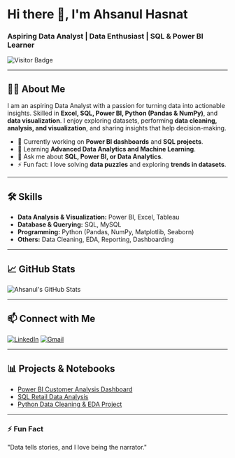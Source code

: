 # Hi there 👋, I'm Ahsanul Hasnat
### Aspiring Data Analyst | Data Enthusiast | SQL & Power BI Learner

![Visitor Badge](https://visitor-badge.laobi.icu/badge?page_id=ahsanulhasnat.github.io)

---

## 👨‍💻 About Me
I am an aspiring Data Analyst with a passion for turning data into actionable insights. Skilled in **Excel, SQL, Power BI, Python (Pandas & NumPy)**, and **data visualization**. I enjoy exploring datasets, performing **data cleaning, analysis, and visualization**, and sharing insights that help decision-making.

- 🔭 Currently working on **Power BI dashboards** and **SQL projects**.
- 🌱 Learning **Advanced Data Analytics and Machine Learning**.
- 💬 Ask me about **SQL, Power BI, or Data Analytics**.
- ⚡ Fun fact: I love solving **data puzzles** and exploring **trends in datasets**.

---

## 🛠️ Skills
- **Data Analysis & Visualization:** Power BI, Excel, Tableau
- **Database & Querying:** SQL, MySQL
- **Programming:** Python (Pandas, NumPy, Matplotlib, Seaborn)
- **Others:** Data Cleaning, EDA, Reporting, Dashboarding

---

## 📈 GitHub Stats
![Ahsanul's GitHub Stats](https://github-readme-stats.vercel.app/api?username=ahsanulhasnat&show_icons=true&theme=radical)

---

## 📫 Connect with Me
[![LinkedIn](https://img.shields.io/badge/LinkedIn-blue?style=for-the-badge&logo=linkedin&logoColor=white)](https://www.linkedin.com/in/ahsanulhasnat/)
[![Gmail](https://img.shields.io/badge/Gmail-red?style=for-the-badge&logo=gmail&logoColor=white)](mailto:your-email@example.com)

---

## 📊 Projects & Notebooks
- [Power BI Customer Analysis Dashboard](#)
- [SQL Retail Data Analysis](#)
- [Python Data Cleaning & EDA Project](#)

---

### ⚡ Fun Fact
"Data tells stories, and I love being the narrator."

